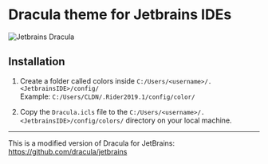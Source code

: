 # Dracula theme for Jetbrains IDEs

![Jetbrains Dracula](https://raw.githubusercontent.com/cameronldn/jetbrains-theme-dracula/master/preview.png)

## Installation

1. Create a folder called colors inside `C:/Users/<username>/.<JetbrainsIDE>/config/`  
Example: `C:/Users/CLDN/.Rider2019.1/config/color/`

2. Copy the `Dracula.icls` file to the `C:/Users/<username>/.<JetbrainsIDE>/config/colors/` directory on your local machine.

---

This is a modified version of Dracula for JetBrains: https://github.com/dracula/jetbrains

